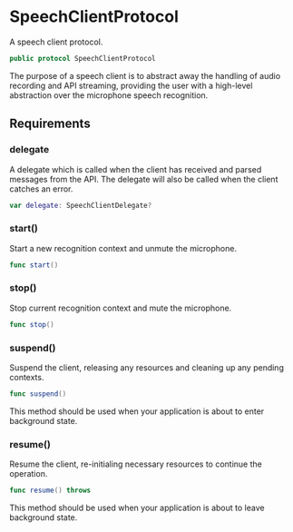 # SpeechClientProtocol

A speech client protocol.

``` swift
public protocol SpeechClientProtocol
```

The purpose of a speech client is to abstract away the handling of audio recording and API streaming,
providing the user with a high-level abstraction over the microphone speech recognition.

## Requirements

### delegate

A delegate which is called when the client has received and parsed messages from the API.
The delegate will also be called when the client catches an error.

``` swift
var delegate: SpeechClientDelegate?
```

### start()

Start a new recognition context and unmute the microphone.

``` swift
func start()
```

> 

### stop()

Stop current recognition context and mute the microphone.

``` swift
func stop()
```

> 

### suspend()

Suspend the client, releasing any resources and cleaning up any pending contexts.

``` swift
func suspend()
```

This method should be used when your application is about to enter background state.

### resume()

Resume the client, re-initialing necessary resources to continue the operation.

``` swift
func resume() throws
```

This method should be used when your application is about to leave background state.
